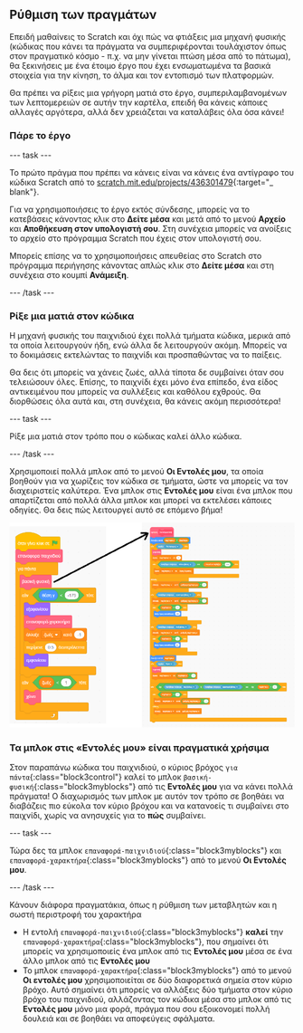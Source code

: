 ## Ρύθμιση των πραγμάτων

Επειδή μαθαίνεις το Scratch και όχι πώς να φτιάξεις μια μηχανή φυσικής (κώδικας που κάνει τα πράγματα να συμπεριφέρονται τουλάχιστον όπως στον πραγματικό κόσμο - π.χ. να μην γίνεται πτώση μέσα από το πάτωμα), θα ξεκινήσεις με ένα έτοιμο έργο που έχει ενσωματωμένα τα βασικά στοιχεία για την κίνηση, το άλμα και τον εντοπισμό των πλατφορμών.

Θα πρέπει να ρίξεις μια γρήγορη ματιά στο έργο, συμπεριλαμβανομένων των λεπτομερειών σε αυτήν την καρτέλα, επειδή θα κάνεις κάποιες αλλαγές αργότερα, αλλά δεν χρειάζεται να καταλάβεις όλα όσα κάνει!

### Πάρε το έργο

--- task ---

Το πρώτο πράγμα που πρέπει να κάνεις είναι να κάνεις ένα αντίγραφο του κώδικα Scratch από το [scratch.mit.edu/projects/436301479](https://scratch.mit.edu/projects/436301479){:target="_ blank"}.

Για να χρησιμοποιήσεις το έργο εκτός σύνδεσης, μπορείς να το κατεβάσεις κάνοντας κλικ στο **Δείτε μέσα** και μετά από το μενού **Αρχείο** και **Αποθήκευση στον υπολογιστή σου**. Στη συνέχεια μπορείς να ανοίξεις το αρχείο στο πρόγραμμα Scratch που έχεις στον υπολογιστή σου.

Μπορείς επίσης να το χρησιμοποιήσεις απευθείας στο Scratch στο πρόγραμμα περιήγησης κάνοντας απλώς κλικ στο **Δείτε μέσα** και στη συνέχεια στο κουμπί **Ανάμειξη**.

--- /task ---

### Ρίξε μια ματιά στον κώδικα

Η μηχανή φυσικής του παιχνιδιού έχει πολλά τμήματα κώδικα, μερικά από τα οποία λειτουργούν ήδη, ενώ άλλα δε λειτουργούν ακόμη. Μπορείς να το δοκιμάσεις εκτελώντας το παιχνίδι και προσπαθώντας να το παίξεις.

Θα δεις ότι μπορείς να χάνεις ζωές, αλλά τίποτα δε συμβαίνει όταν σου τελειώσουν όλες. Επίσης, το παιχνίδι έχει μόνο ένα επίπεδο, ένα είδος αντικειμένου που μπορείς να συλλέξεις και καθόλου εχθρούς. Θα διορθώσεις όλα αυτά και, στη συνέχεια, θα κάνεις ακόμη περισσότερα!

--- task ---

Ρίξε μια ματιά στον τρόπο που ο κώδικας καλεί άλλο κώδικα.

--- /task ---

Χρησιμοποιεί πολλά μπλοκ από το μενού **Οι Εντολές μου**, τα οποία βοηθούν για να χωρίζεις τον κώδικα σε τμήματα, ώστε να μπορείς να τον διαχειριστείς καλύτερα. Ένα μπλοκ στις **Εντολές μου** είναι ένα μπλοκ που απαρτίζεται από πολλά άλλα μπλοκ και μπορεί να εκτελέσει κάποιες οδηγίες. Θα δεις πώς λειτουργεί αυτό σε επόμενο βήμα!

![](images/setup2and3.png)

### Τα μπλοκ στις «Εντολές μου» είναι πραγματικά χρήσιμα

Στον παραπάνω κώδικα του παιχνιδιού, ο κύριος βρόχος `για πάντα`{:class="block3control"} καλεί το μπλοκ `βασική-φυσική`{:class="block3myblocks"} από τις **Εντολές μου** για να κάνει πολλά πράγματα! Ο διαχωρισμός των μπλοκ με αυτόν τον τρόπο σε βοηθάει να διαβάζεις πιο εύκολα τον κύριο βρόχου και να κατανοείς τι συμβαίνει στο παιχνίδι, χωρίς να ανησυχείς για το **πώς** συμβαίνει.

--- task ---

Τώρα δες τα μπλοκ `επαναφορά-παιχνιδιού`{:class="block3myblocks"} και `επαναφορά-χαρακτήρα`{:class="block3myblocks"} από το μενού **Οι Εντολές μου**.

--- /task ---

Κάνουν διάφορα πραγματάκια, όπως η ρύθμιση των μεταβλητών και η σωστή περιστροφή του χαρακτήρα

- Η εντολή `επαναφορά-παιχνιδιού`{:class="block3myblocks"} **καλεί** την `επαναφορά-χαρακτήρα`{:class="block3myblocks"}, που σημαίνει ότι μπορείς να χρησιμοποιείς ένα μπλοκ από τις **Εντολές μου** μέσα σε ένα άλλο μπλοκ από τις **Εντολές μου**
- Το μπλοκ `επαναφορά-χαρακτήρα`{:class="block3myblocks"} από το μενού **Οι εντολές μου** χρησιμοποιείται σε δύο διαφορετικά σημεία στον κύριο βρόχο. Αυτό σημαίνει ότι μπορείς να αλλάξεις δύο τμήματα στον κύριο βρόχο του παιχνιδιού, αλλάζοντας τον κώδικα μέσα στο μπλοκ από τις **Εντολές μου** μόνο μια φορά, πράγμα που σου εξοικονομεί πολλή δουλειά και σε βοηθάει να αποφεύγεις σφάλματα.